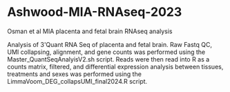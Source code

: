 # Ashwood-MIA-RNAseq-2023
Osman et al MIA placenta and fetal brain RNAseq analysis

Analysis of 3'Quant RNA Seq of placenta and fetal brain. 
Raw Fastq QC, UMI collapsing, alignment, and gene counts was performed using the Master_QuantSeqAnalyisV2.sh script. 
Reads were then read into R as a counts matrix, filtered, and differential expression analysis between tissues, treatments and sexes was performed using the LimmaVoom_DEG_collapsUMI_final2024.R script.


